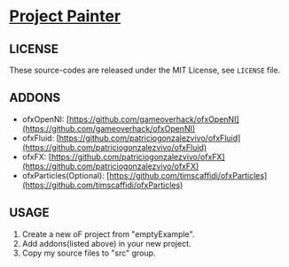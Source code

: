 # [Project Painter](http://vimeo.com/108761142)

## LICENSE
These source-codes are released under the MIT License, see ```LICENSE``` file.

## ADDONS
 * ofxOpenNI: [https://github.com/gameoverhack/ofxOpenNI](https://github.com/gameoverhack/ofxOpenNI)
 * ofxFluid: [https://github.com/patriciogonzalezvivo/ofxFluid](https://github.com/patriciogonzalezvivo/ofxFluid)
 * ofxFX: [https://github.com/patriciogonzalezvivo/ofxFX](https://github.com/patriciogonzalezvivo/ofxFX)
 * ofxParticles(Optional): [https://github.com/timscaffidi/ofxParticles](https://github.com/timscaffidi/ofxParticles)

## USAGE
1. Create a new oF project from "emptyExample".
2. Add addons(listed above) in your new project.
3. Copy my source files to "src" group.
